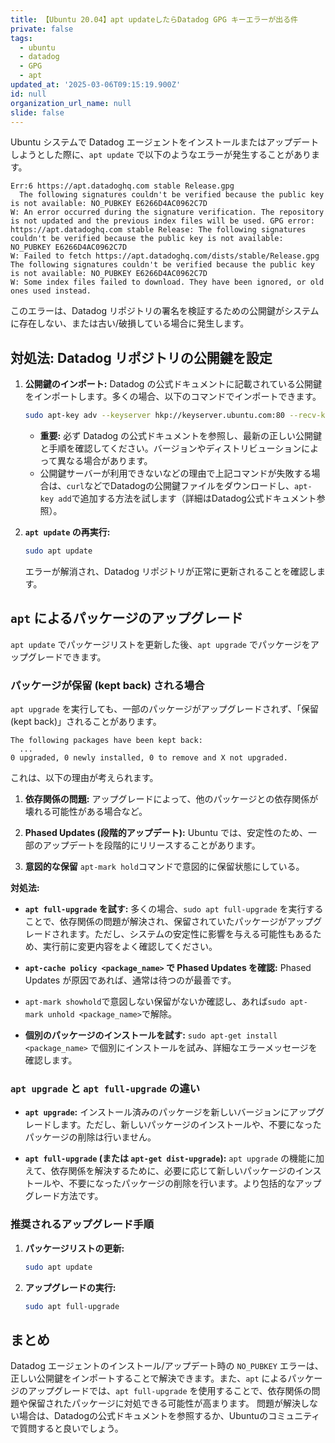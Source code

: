 ```yaml
---
title: 【Ubuntu 20.04】apt updateしたらDatadog GPG キーエラーが出る件
private: false
tags:
  - ubuntu
  - datadog
  - GPG
  - apt
updated_at: '2025-03-06T09:15:19.900Z'
id: null
organization_url_name: null
slide: false
---
```


Ubuntu システムで Datadog エージェントをインストールまたはアップデートしようとした際に、`apt update` で以下のようなエラーが発生することがあります。

```
Err:6 https://apt.datadoghq.com stable Release.gpg
  The following signatures couldn't be verified because the public key is not available: NO_PUBKEY E6266D4AC0962C7D
W: An error occurred during the signature verification. The repository is not updated and the previous index files will be used. GPG error: https://apt.datadoghq.com stable Release: The following signatures couldn't be verified because the public key is not available: NO_PUBKEY E6266D4AC0962C7D
W: Failed to fetch https://apt.datadoghq.com/dists/stable/Release.gpg  The following signatures couldn't be verified because the public key is not available: NO_PUBKEY E6266D4AC0962C7D
W: Some index files failed to download. They have been ignored, or old ones used instead.
```

このエラーは、Datadog リポジトリの署名を検証するための公開鍵がシステムに存在しない、または古い/破損している場合に発生します。

## 対処法: Datadog リポジトリの公開鍵を設定

1.  **公開鍵のインポート:**
    Datadog の公式ドキュメントに記載されている公開鍵をインポートします。多くの場合、以下のコマンドでインポートできます。

    ```bash
    sudo apt-key adv --keyserver hkp://keyserver.ubuntu.com:80 --recv-keys E6266D4AC0962C7D
    ```

    *   **重要:** 必ず Datadog の公式ドキュメントを参照し、最新の正しい公開鍵と手順を確認してください。バージョンやディストリビューションによって異なる場合があります。
    * 公開鍵サーバーが利用できないなどの理由で上記コマンドが失敗する場合は、`curl`などでDatadogの公開鍵ファイルをダウンロードし、`apt-key add`で追加する方法を試します（詳細はDatadog公式ドキュメント参照）。

2.  **`apt update` の再実行:**

    ```bash
    sudo apt update
    ```

    エラーが解消され、Datadog リポジトリが正常に更新されることを確認します。

## `apt` によるパッケージのアップグレード

`apt update` でパッケージリストを更新した後、`apt upgrade`  でパッケージをアップグレードできます。

### パッケージが保留 (kept back) される場合

`apt upgrade` を実行しても、一部のパッケージがアップグレードされず、「保留 (kept back)」されることがあります。

```
The following packages have been kept back:
  ...
0 upgraded, 0 newly installed, 0 to remove and X not upgraded.
```

これは、以下の理由が考えられます。

1.  **依存関係の問題:**
    アップグレードによって、他のパッケージとの依存関係が壊れる可能性がある場合など。

2.  **Phased Updates (段階的アップデート):**
    Ubuntu では、安定性のため、一部のアップデートを段階的にリリースすることがあります。

3. **意図的な保留**
    `apt-mark hold`コマンドで意図的に保留状態にしている。

**対処法:**

*   **`apt full-upgrade` を試す:**
    多くの場合、`sudo apt full-upgrade` を実行することで、依存関係の問題が解決され、保留されていたパッケージがアップグレードされます。ただし、システムの安定性に影響を与える可能性もあるため、実行前に変更内容をよく確認してください。

*   **`apt-cache policy <package_name>` で Phased Updates を確認:**
  Phased Updates が原因であれば、通常は待つのが最善です。

* `apt-mark showhold`で意図しない保留がないか確認し、あれば`sudo apt-mark unhold <package_name>`で解除。

*   **個別のパッケージのインストールを試す:**
    `sudo apt-get install <package_name>` で個別にインストールを試み、詳細なエラーメッセージを確認します。

### `apt upgrade` と `apt full-upgrade` の違い

*   **`apt upgrade`:**
    インストール済みのパッケージを新しいバージョンにアップグレードします。ただし、新しいパッケージのインストールや、不要になったパッケージの削除は行いません。

*   **`apt full-upgrade` (または `apt-get dist-upgrade`):**
    `apt upgrade` の機能に加えて、依存関係を解決するために、必要に応じて新しいパッケージのインストールや、不要になったパッケージの削除を行います。より包括的なアップグレード方法です。

### 推奨されるアップグレード手順

1.  **パッケージリストの更新:**
    ```bash
    sudo apt update
    ```

2.  **アップグレードの実行:**
    ```bash
    sudo apt full-upgrade
    ```

## まとめ

Datadog エージェントのインストール/アップデート時の `NO_PUBKEY` エラーは、正しい公開鍵をインポートすることで解決できます。また、`apt` によるパッケージのアップグレードでは、`apt full-upgrade` を使用することで、依存関係の問題や保留されたパッケージに対処できる可能性が高まります。
問題が解決しない場合は、Datadogの公式ドキュメントを参照するか、Ubuntuのコミュニティで質問すると良いでしょう。
